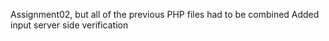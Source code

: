 Assignment02, but all of the previous PHP files had to be combined
Added input server side verification
